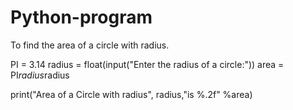# Python-program
To find the area of a circle with radius.

PI = 3.14
radius = float(input("Enter the radius of a circle:"))
area = PI*radius*radius


print("Area of a Circle with radius", radius,"is %.2f" %area)
